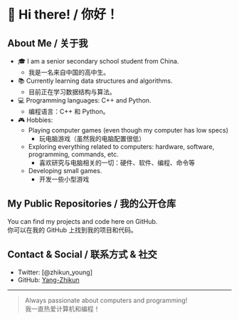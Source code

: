 # 👋 Hi there! / 你好！

## About Me / 关于我

- 🎓 I am a senior secondary school student from China.
  - 我是一名来自中国的高中生。
- 📚 Currently learning data structures and algorithms.
  - 目前正在学习数据结构与算法。
- 💻 Programming languages: C++ and Python.
  - 编程语言：C++ 和 Python。
- 🎮 Hobbies:
  - Playing computer games (even though my computer has low specs)
    - 玩电脑游戏（虽然我的电脑配置很低）
  - Exploring everything related to computers: hardware, software, programming, commands, etc.
    - 喜欢研究与电脑相关的一切：硬件、软件、编程、命令等
  - Developing small games.
    - 开发一些小型游戏

## My Public Repositories / 我的公开仓库

You can find my projects and code here on GitHub.  
你可以在我的 GitHub 上找到我的项目和代码。

## Contact & Social / 联系方式 & 社交

- Twitter: [@zhikun_young]
- GitHub: [Yang-Zhikun](https://github.com/Yang-Zhikun)

---

> Always passionate about computers and programming!  
> 我一直热爱计算机和编程！


<!--
**Yang-Zhikun/Yang-Zhikun** is a ✨ _special_ ✨ repository because its `README.md` (this file) appears on your GitHub profile.

Here are some ideas to get you started:

- 🔭 I’m currently working on ...
- 🌱 I’m currently learning ...
- 👯 I’m looking to collaborate on ...
- 🤔 I’m looking for help with ...
- 💬 Ask me about ...
- 📫 How to reach me: ...
- 😄 Pronouns: ...
- ⚡ Fun fact: ...
-->
